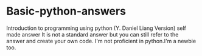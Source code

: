 # Basic-python-answers
Introduction to programming using python (Y. Daniel Liang Version) self made answer
It is not a standard answer but you can still refer to the answer and create your own code.
I'm  not proficient in python.I'm a newbie too.
